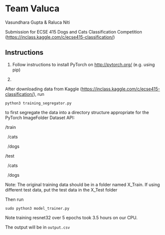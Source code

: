 # Team Valuca

Vasundhara Gupta & Raluca Niti

Submission for ECSE 415 Dogs and Cats Classification Competition (https://inclass.kaggle.com/c/ecse415-classification/)

## Instructions
1. Follow instructions to install PyTorch on http://pytorch.org/ (e.g. using pip)

2. 
  After downloading data from Kaggle (https://inclass.kaggle.com/c/ecse415-classification/), run

`python3 training_segregator.py`

to first segregate the data into a directory structure appropriate for the PyTorch ImageFolder Dataset API:
  
/train

&nbsp;&nbsp;/cats

&nbsp;&nbsp;/dogs

/test

&nbsp;&nbsp;/cats

&nbsp;&nbsp;/dogs

  Note: The original training data should be in a folder named X_Train.  If using different test data, put the test data in the X_Test folder


Then run

`sudo python3 model_trainer.py`

Note training resnet32 over 5 epochs took 3.5 hours on our CPU.

The output will be in `output.csv`
